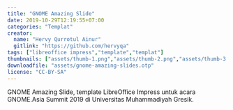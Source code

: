```yaml
---
title: "GNOME Amazing Slide"
date: 2019-10-29T12:19:55+07:00
categories: "Templat"
creator: 
  name: "Hervy Qurrotul Ainur"
  gitlink: "https://github.com/hervyqa"
tags: ["libreoffice impress","template","templat"]
thumbnails: ["assets/thumb-1.png","assets/thumb-2.png","assets/thumb-3.png"]
downloadfile: "assets/gnome-amazing-slides.otp"
license: "CC-BY-SA"
---
```

<!--silakan edit bagian nama, gitlink, thumbnail, link dowload, lisensi jika diperlukan, serta deskripsi-->
GNOME Amazing Slide, template LibreOffice Impress untuk acara GNOME.Asia Summit 2019 di Universitas Muhammadiyah Gresik. <!--more-->
